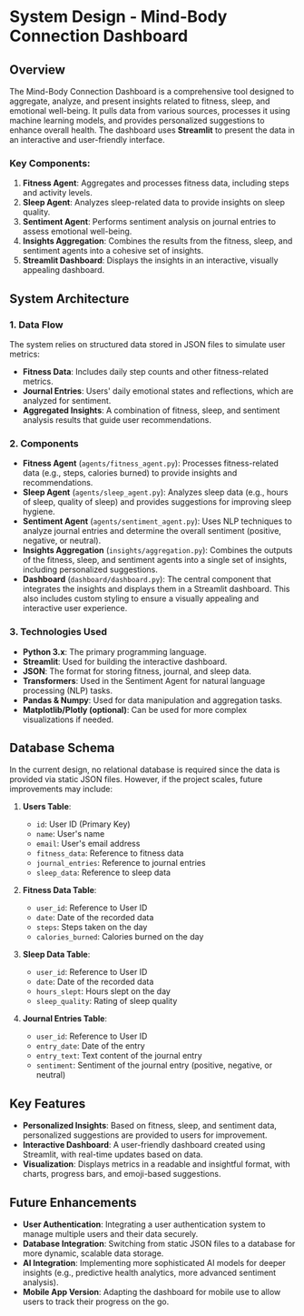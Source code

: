 # System Design - Mind-Body Connection Dashboard

## Overview
The Mind-Body Connection Dashboard is a comprehensive tool designed to aggregate, analyze, and present insights related to fitness, sleep, and emotional well-being. It pulls data from various sources, processes it using machine learning models, and provides personalized suggestions to enhance overall health. The dashboard uses **Streamlit** to present the data in an interactive and user-friendly interface.

### Key Components:
1. **Fitness Agent**: Aggregates and processes fitness data, including steps and activity levels.
2. **Sleep Agent**: Analyzes sleep-related data to provide insights on sleep quality.
3. **Sentiment Agent**: Performs sentiment analysis on journal entries to assess emotional well-being.
4. **Insights Aggregation**: Combines the results from the fitness, sleep, and sentiment agents into a cohesive set of insights.
5. **Streamlit Dashboard**: Displays the insights in an interactive, visually appealing dashboard.

## System Architecture

### 1. **Data Flow**
   The system relies on structured data stored in JSON files to simulate user metrics:
   - **Fitness Data**: Includes daily step counts and other fitness-related metrics.
   - **Journal Entries**: Users' daily emotional states and reflections, which are analyzed for sentiment.
   - **Aggregated Insights**: A combination of fitness, sleep, and sentiment analysis results that guide user recommendations.

### 2. **Components**
   - **Fitness Agent** (`agents/fitness_agent.py`): Processes fitness-related data (e.g., steps, calories burned) to provide insights and recommendations.
   - **Sleep Agent** (`agents/sleep_agent.py`): Analyzes sleep data (e.g., hours of sleep, quality of sleep) and provides suggestions for improving sleep hygiene.
   - **Sentiment Agent** (`agents/sentiment_agent.py`): Uses NLP techniques to analyze journal entries and determine the overall sentiment (positive, negative, or neutral).
   - **Insights Aggregation** (`insights/aggregation.py`): Combines the outputs of the fitness, sleep, and sentiment agents into a single set of insights, including personalized suggestions.
   - **Dashboard** (`dashboard/dashboard.py`): The central component that integrates the insights and displays them in a Streamlit dashboard. This also includes custom styling to ensure a visually appealing and interactive user experience.

### 3. **Technologies Used**
- **Python 3.x**: The primary programming language.
- **Streamlit**: Used for building the interactive dashboard.
- **JSON**: The format for storing fitness, journal, and sleep data.
- **Transformers**: Used in the Sentiment Agent for natural language processing (NLP) tasks.
- **Pandas & Numpy**: Used for data manipulation and aggregation tasks.
- **Matplotlib/Plotly (optional)**: Can be used for more complex visualizations if needed.

## Database Schema

In the current design, no relational database is required since the data is provided via static JSON files. However, if the project scales, future improvements may include:

1. **Users Table**:
   - `id`: User ID (Primary Key)
   - `name`: User's name
   - `email`: User's email address
   - `fitness_data`: Reference to fitness data
   - `journal_entries`: Reference to journal entries
   - `sleep_data`: Reference to sleep data

2. **Fitness Data Table**:
   - `user_id`: Reference to User ID
   - `date`: Date of the recorded data
   - `steps`: Steps taken on the day
   - `calories_burned`: Calories burned on the day

3. **Sleep Data Table**:
   - `user_id`: Reference to User ID
   - `date`: Date of the recorded data
   - `hours_slept`: Hours slept on the day
   - `sleep_quality`: Rating of sleep quality

4. **Journal Entries Table**:
   - `user_id`: Reference to User ID
   - `entry_date`: Date of the entry
   - `entry_text`: Text content of the journal entry
   - `sentiment`: Sentiment of the journal entry (positive, negative, or neutral)

## Key Features
- **Personalized Insights**: Based on fitness, sleep, and sentiment data, personalized suggestions are provided to users for improvement.
- **Interactive Dashboard**: A user-friendly dashboard created using Streamlit, with real-time updates based on data.
- **Visualization**: Displays metrics in a readable and insightful format, with charts, progress bars, and emoji-based suggestions.

## Future Enhancements
- **User Authentication**: Integrating a user authentication system to manage multiple users and their data securely.
- **Database Integration**: Switching from static JSON files to a database for more dynamic, scalable data storage.
- **AI Integration**: Implementing more sophisticated AI models for deeper insights (e.g., predictive health analytics, more advanced sentiment analysis).
- **Mobile App Version**: Adapting the dashboard for mobile use to allow users to track their progress on the go.
